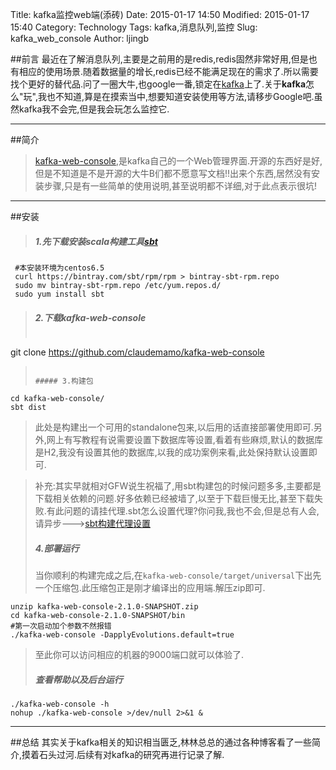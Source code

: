 Title: kafka监控web端(添砖)
Date: 2015-01-17 14:50
Modified: 2015-01-17 15:40
Category: Technology 
Tags: kafka,消息队列,监控
Slug: kafka_web_console
Author: ljingb

##前言
最近在了解消息队列,主要是之前用的是redis,redis固然非常好用,但是也有相应的使用场景.随着数据量的增长,redis已经不能满足现在的需求了.所以需要找个更好的替代品.问了一圈大牛,也google一番,锁定在[kafka](http://kafka.apache.org/)上了.关于**kafka**怎么"玩",我也不知道,算是在摸索当中,想要知道安装使用等方法,请移步Google吧.虽然kafka我不会完,但是我会玩怎么监控它.

* * *

##简介
> 
> [kafka-web-console](https://github.com/claudemamo/kafka-web-console),是kafka自己的一个Web管理界面.开源的东西好是好,但是不知道是不是开源的大牛B们都不愿意写文档!!出来个东西,居然没有安装步骤,只是有一些简单的使用说明,甚至说明都不详细,对于此点表示很坑!

* * *

##安装
>
> ##### 1.先下载安装scala构建工具[sbt](http://www.scala-sbt.org/0.13/tutorial/Installing-sbt-on-Linux.html)
> 
```
 #本安装环境为centos6.5
 curl https://bintray.com/sbt/rpm/rpm > bintray-sbt-rpm.repo
 sudo mv bintray-sbt-rpm.repo /etc/yum.repos.d/
 sudo yum install sbt
```
>
> ##### 2.下载**kafka-web-console**
>
> ```
 git clone https://github.com/claudemamo/kafka-web-console  
> ```
>
> ##### 3.构建包
```
cd kafka-web-console/  
sbt dist
```
> 此处是构建出一个可用的standalone包来,以后用的话直接部署使用即可.另外,网上有写教程有说需要设置下数据库等设置,看着有些麻烦,默认的数据库是H2,我没有设置其他的数据库,以我的成功案例来看,此处保持默认设置即可.

> 补充:其实早就相对GFW说生祝福了,用sbt构建包的时候问题多多,主要都是下载相关依赖的问题.好多依赖已经被墙了,以至于下载巨慢无比,甚至下载失败.有此问题的请挂代理.sbt怎么设置代理?你问我,我也不会,但是总有人会,请异步--->[sbt构建代理设置](http://stackoverflow.com/questions/13803459/how-to-use-sbt-from-behind-proxy)
>
> ##### 4.部署运行
> 当你顺利的构建完成之后,在```kafka-web-console/target/universal```下出先一个压缩包.此压缩包正是刚才编译出的应用端.解压zip即可.
```
unzip kafka-web-console-2.1.0-SNAPSHOT.zip  
cd kafka-web-console-2.1.0-SNAPSHOT/bin
#第一次启动加个参数不然报错
./kafka-web-console -DapplyEvolutions.default=true
```
> 至此你可以访问相应的机器的9000端口就可以体验了.
> 
> ##### 查看帮助以及后台运行
```
./kafka-web-console -h  
nohup ./kafka-web-console >/dev/null 2>&1 &
```
* * *
##总结
其实关于kafka相关的知识相当匮乏,林林总总的通过各种博客看了一些简介,摸着石头过河.后续有对kafka的研究再进行记录了解.
